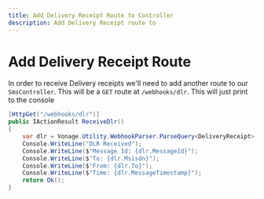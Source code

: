 ```yaml
---
title: Add Delivery Receipt Route to Controller
description: Add Delivery Receipt route to 
---
```


# Add Delivery Receipt Route

In order to receive Delivery receipts we'll need to add another route to our `SmsController`. This will be a `GET` route at `/webhooks/dlr`. This will just print to the console

```csharp
[HttpGet("/webhooks/dlr")]
public IActionResult ReceiveDlr()
{
    var dlr = Vonage.Utility.WebhookParser.ParseQuery<DeliveryReceipt>(Request.Query);
    Console.WriteLine("DLR Received");
    Console.WriteLine($"Message Id: {dlr.MessageId}");
    Console.WriteLine($"To: {dlr.Msisdn}");
    Console.WriteLine($"From: {dlr.To}");
    Console.WriteLine($"Time: {dlr.MessageTimestamp}");
    return Ok();
}
```